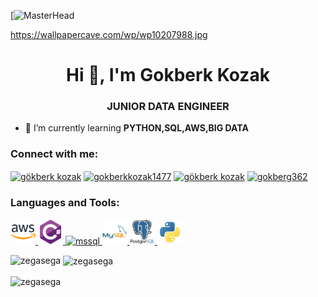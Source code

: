 [![MasterHead](https://wallpapercave.com/wp/wp10207988.jpg)

https://wallpapercave.com/wp/wp10207988.jpg
<h1 align="center">Hi 👋, I'm Gokberk Kozak</h1>
<h3 align="center">JUNIOR DATA ENGINEER</h3>

- 🌱 I’m currently learning **PYTHON,SQL,AWS,BIG DATA**

<h3 align="left">Connect with me:</h3>
<p align="left">
<a href="https://linkedin.com/in/gökberk kozak" target="blank"><img align="center" src="https://raw.githubusercontent.com/rahuldkjain/github-profile-readme-generator/master/src/images/icons/Social/linked-in-alt.svg" alt="gökberk kozak" height="30" width="40" /></a>
<a href="https://www.youtube.com/c/gokberkkozak1477" target="blank"><img align="center" src="https://raw.githubusercontent.com/rahuldkjain/github-profile-readme-generator/master/src/images/icons/Social/youtube.svg" alt="gokberkkozak1477" height="30" width="40" /></a>
<a href="https://www.hackerrank.com/gökberk kozak" target="blank"><img align="center" src="https://raw.githubusercontent.com/rahuldkjain/github-profile-readme-generator/master/src/images/icons/Social/hackerrank.svg" alt="gökberk kozak" height="30" width="40" /></a>
<a href="https://www.leetcode.com/gokberg362" target="blank"><img align="center" src="https://raw.githubusercontent.com/rahuldkjain/github-profile-readme-generator/master/src/images/icons/Social/leet-code.svg" alt="gokberg362" height="30" width="40" /></a>
</p>

<h3 align="left">Languages and Tools:</h3>
<p align="left"> <a href="https://aws.amazon.com" target="_blank" rel="noreferrer"> <img src="https://raw.githubusercontent.com/devicons/devicon/master/icons/amazonwebservices/amazonwebservices-original-wordmark.svg" alt="aws" width="40" height="40"/> </a> <a href="https://www.w3schools.com/cs/" target="_blank" rel="noreferrer"> <img src="https://raw.githubusercontent.com/devicons/devicon/master/icons/csharp/csharp-original.svg" alt="csharp" width="40" height="40"/> </a> <a href="https://www.microsoft.com/en-us/sql-server" target="_blank" rel="noreferrer"> <img src="https://www.svgrepo.com/show/303229/microsoft-sql-server-logo.svg" alt="mssql" width="40" height="40"/> </a> <a href="https://www.mysql.com/" target="_blank" rel="noreferrer"> <img src="https://raw.githubusercontent.com/devicons/devicon/master/icons/mysql/mysql-original-wordmark.svg" alt="mysql" width="40" height="40"/> </a> <a href="https://www.postgresql.org" target="_blank" rel="noreferrer"> <img src="https://raw.githubusercontent.com/devicons/devicon/master/icons/postgresql/postgresql-original-wordmark.svg" alt="postgresql" width="40" height="40"/> </a> <a href="https://www.python.org" target="_blank" rel="noreferrer"> <img src="https://raw.githubusercontent.com/devicons/devicon/master/icons/python/python-original.svg" alt="python" width="40" height="40"/> </a> </p>

<p><img align="left" src="https://github-readme-stats.vercel.app/api/top-langs?username=zegasega&show_icons=true&locale=en&layout=compact" alt="zegasega" /></p>

<p>&nbsp;<img align="center" src="https://github-readme-stats.vercel.app/api?username=zegasega&show_icons=true&locale=en" alt="zegasega" /></p>

<p><img align="center" src="https://github-readme-streak-stats.herokuapp.com/?user=zegasega&" alt="zegasega" /></p>
